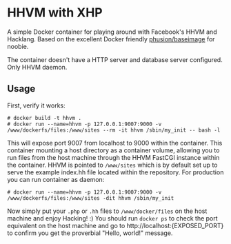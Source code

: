 # HHVM with XHP

A simple Docker container for playing around with Facebook's HHVM and Hacklang. Based on the excellent Docker friendly [phusion/baseimage](https://github.com/phusion/baseimage-docker) for noobie.

The container doesn't have a HTTP server and database server configured. Only HHVM daemon.

## Usage

First, verify it works:

    # docker build -t hhvm .
    # docker run --name=hhvm -p 127.0.0.1:9007:9000 -v /www/dockerfs/files:/www/sites --rm -it hhvm /sbin/my_init -- bash -l

This will expose port 9007 from localhost to 9000 within the container.
This container mounting a host directory as a container volume, allowing you to run files from the host machine through the HHVM FastCGI instance within the container.
HHVM is pointed to `/www/sites` which is by default set up to serve the example index.hh file located within the repository.
For production you can run container as daemon:

    # docker run --name=hhvm -p 127.0.0.1:9007:9000 -v /www/dockerfs/files:/www/sites -dit hhvm /sbin/my_init

Now simply put your `.php` or `.hh` files to `/www/docker/files` on the host machine and enjoy Hacking! :)
You should run `docker ps` to check the port equivalent on the host machine and go to http://localhost:{EXPOSED_PORT} to confirm you get the proverbial "Hello, world!" message.
